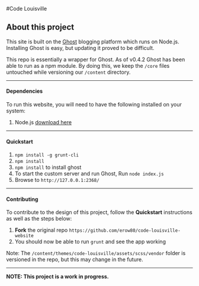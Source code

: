 #Code Louisville 

## About this project

This site is built on the [Ghost](https://ghost.org/) blogging platform which runs on Node.js. Installing Ghost is easy, but updating it proved to be difficult. 

This repo is essentially a wrapper for Ghost. As of v0.4.2 Ghost has been able to run as a npm module. By doing this, we keep the `/core` files untouched while versioning our `/content` directory.

---

#### Dependencies

To run this website, you will need to have the following installed on your system:

1. Node.js [download here](http://nodejs.org/download/)

---

#### Quickstart

1. `npm install -g grunt-cli`
1. `npm install`
1. `npm install` to install ghost
1. To start the custom server and run Ghost, Run `node index.js`
1. Browse to `http://127.0.0.1:2368/`

---

#### Contributing

To contribute to the design of this project, follow the **Quickstart** instructions as well as the steps below:

1. **Fork** the original repo `https://github.com/erow80/code-louisville-website`
1. You should now be able to run `grunt` and see the app working

Note: The `/content/themes/code-louisville/assets/scss/vendor` folder is versioned in the repo, but this may change in the future. 

---

**NOTE: This project is a work in progress.**
